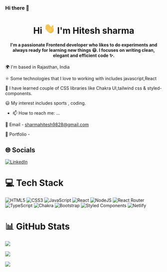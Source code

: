 ### Hi there 👋
<h1 align="center">Hi <img src="https://raw.githubusercontent.com/ABSphreak/ABSphreak/master/gifs/Hi.gif" width="35"> I'm Hitesh sharma</h1>
<h4 align="center">I'm a passionate Frontend developer  who likes to do experiments and always ready for learning new things 😃. I focuses on writing clean, elegant and efficient code ✨.</h4>

🌍 I'm based in Rajasthan, India

⚛️ Some technologies that I love to working with includes javascript,React

🚀 I have learned couple of CSS libraries like Chakra UI,tailwind css & styled-components.

😃 My interest includes sports , coding.


- 📫 How to reach me: ...

📧 Email - sharmahitesh9828@gmail.com

💼 Portfolio - 

## 🌐 Socials
[![LinkedIn](https://img.shields.io/badge/LinkedIn-%230077B5.svg?logo=linkedin&logoColor=white)](https://www.linkedin.com/in/hitesh-sharma-5b9870229/) 

# 💻 Tech Stack
![HTML5](https://img.shields.io/badge/html5-%23E34F26.svg?style=for-the-badge&logo=html5&logoColor=white) 
![CSS3](https://img.shields.io/badge/css3-%231572B6.svg?style=for-the-badge&logo=css3&logoColor=white) 
![JavaScript](https://img.shields.io/badge/javascript-%23323330.svg?style=for-the-badge&logo=javascript&logoColor=%23F7DF1E) 
![React](https://img.shields.io/badge/react-%2320232a.svg?style=for-the-badge&logo=react&logoColor=%2361DAFB) 
![NodeJS](https://img.shields.io/badge/node.js-6DA55F?style=for-the-badge&logo=node.js&logoColor=white) 
![React Router](https://img.shields.io/badge/React_Router-CA4245?style=for-the-badge&logo=react-router&logoColor=white) 
![TypeScript](https://img.shields.io/badge/typescript-%23007ACC.svg?style=for-the-badge&logo=typescript&logoColor=white) 
![Chakra](https://img.shields.io/badge/chakra-%234ED1C5.svg?style=for-the-badge&logo=chakraui&logoColor=white) 
![Bootstrap](https://img.shields.io/badge/bootstrap-%23563D7C.svg?style=for-the-badge&logo=bootstrap&logoColor=white) 
![Styled Components](https://img.shields.io/badge/styled--components-DB7093?style=for-the-badge&logo=styled-components&logoColor=white) 
![Netlify](https://img.shields.io/badge/netlify-%23000000.svg?style=for-the-badge&logo=netlify&logoColor=#00C7B7) 


# 📊 GitHub Stats
![](https://github-readme-stats.vercel.app/api?username=hiteshsharma2000&theme=react&hide_border=false&include_all_commits=true&count_private=false)<br/>

![](https://github-readme-streak-stats.herokuapp.com/?user=hiteshsharma2000&theme=react&hide_border=false)<br/>

![](https://github-readme-stats.vercel.app/api/top-langs/?username=hiteshsharma2000&theme=react&hide_border=false&include_all_commits=true&count_private=false&layout=compact)
<!--
**hiteshsharma2000/hiteshsharma2000** is a ✨ _special_ ✨ repository because its `README.md` (this file) appears on your GitHub profile.

Here are some ideas to get you started:

- 🔭 I’m currently working on ...

- 👯 I’m looking to collaborate on ...
- 🤔 I’m looking for help with ...
- 💬 Ask me about ...

- 😄 Pronouns: ...
- ⚡ Fun fact: ...
-->
